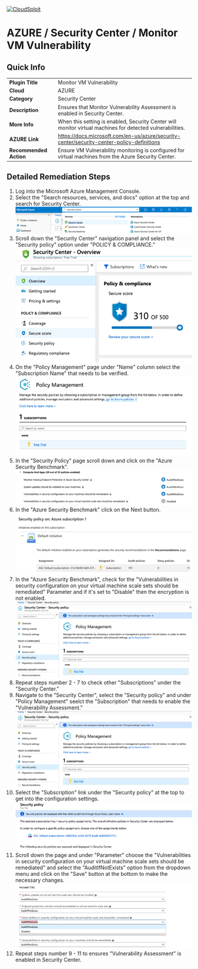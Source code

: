 [![CloudSploit](https://cloudsploit.com/img/logo-new-big-text-100.png "CloudSploit")](https://cloudsploit.com)

# AZURE / Security Center / Monitor VM Vulnerability

## Quick Info

| | |
|-|-|
| **Plugin Title** | Monitor VM Vulnerability |
| **Cloud** | AZURE |
| **Category** | Security Center |
| **Description** | Ensures that Monitor Vulnerability Assessment is enabled in Security Center. |
| **More Info** | When this setting is enabled, Security Center will monitor virtual machines for detected vulnerabilities. |
| **AZURE Link** | https://docs.microsoft.com/en-us/azure/security-center/security-center-policy-definitions |
| **Recommended Action** | Ensure VM Vulnerability monitoring is configured for virtual machines from the Azure Security Center. |

## Detailed Remediation Steps

1. Log into the Microsoft Azure Management Console.
2. Select the "Search resources, services, and docs" option at the top and search for Security Center. </br> <img src="/resources/azure/securitycenter/monitor-vm-vulnerability/step2.png"/>
3. Scroll down the "Security Center" navigation panel and select the "Security policy" option under "POLICY & COMPLIANCE."</br> <img src="/resources/azure/securitycenter/monitor-vm-vulnerability/step3.png"/>
4. On the "Policy Management" page under "Name" column select the "Subscription Name" that needs to be verified.</br> <img src="/resources/azure/securitycenter/monitor-vm-vulnerability/step4.png"/>
5. In the "Security Policy" page scroll down and click on the "Azure Security Benchmark".</br> <img src="/resources/azure/securitycenter/monitor-vm-vulnerability/step5.png"/>
6. In the "Azure Security Benchmark" click on the Next button.</br> <img src="/resources/azure/securitycenter/monitor-vm-vulnerability/step6.png"/>
7. In the "Azure Security Benchmark", check for the "Vulnerabilities in security configuration on your virtual machine scale sets should be remediated" Parameter and if it's set to "Disable" then the encryption is not enabled.</br> <img src="/resources/azure/securitycenter/monitor-vm-vulnerability/step7.png"/>
8. Repeat steps number 2 - 7 to check other "Subscriptions" under the "Security Center."</br>
9. Navigate to the "Security Center", select the "Security policy" and under "Policy Management" seelct the "Subscription" that needs to enable the "Vulnerability Assessment."</br> <img src="/resources/azure/securitycenter/monitor-vm-vulnerability/step7.png"/>
10. Select the "Subscription" link under the "Security policy" at the top to get into the configuration settings. </br> <img src="/resources/azure/securitycenter/monitor-vm-vulnerability/step8.png"/>
11. Scroll down the page and under "Parameter" choose the "Vulnerabilities in security configuration on your virtual machine scale sets should be remediated" and select the "AuditIfNotExists" option from the dropdown menu and click on the "Save" button at the bottom to make the necessary changes.</br> <img src="/resources/azure/securitycenter/monitor-vm-vulnerability/step9.png"/>
12. Repeat steps number 9 - 11 to ensures "Vulnerability Assessment" is enabled in Security Center.</br>
